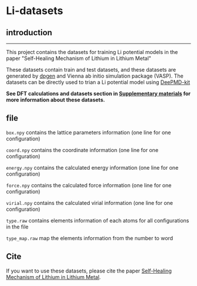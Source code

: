 # Li-datasets

## introduction
---
This project contains the datasets for training Li potential models 
in the paper "Self-Healing Mechanism of Lithium in Lithium Metal"

These datasets contain train and test datasets, and these datasets are generated by [dpgen](https://github.com/deepmodeling/dpgen) and Vienna ab initio simulation package (VASP). The datasets can be directly used to trian a Li potential model using [DeePMD-kit](https://github.com/deepmodeling/deepmd-kit)


**See DFT calculations and datasets section in [Supplementary materials](https://onlinelibrary.wiley.com/action/downloadSupplement?doi=10.1002%2Fadvs.202105574&file=advs3655-sup-0001-SuppMat.pdf) for more information about these datasets.**


## file

`box.npy`  contains the lattice parameters information (one line for one configuration)

`coord.npy`  contains the coordinate information (one line for one configuration)

`energy.npy` contains the calculated energy information (one line for one configuration)

`force.npy` contains the  calculated force information (one line for one configuration)

`virial.npy` contains the calculated virial information (one line for one configuration)

`type.raw` contains elements information of each atoms for all configurations in the file 

`type_map.raw` map the elements information from the number to word


## Cite
If you want to use these datasets, please cite the paper [Self-Healing Mechanism of Lithium in Lithium Metal](https://doi.org/10.1002/advs.202105574).
